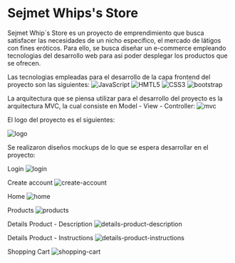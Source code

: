 # Sejmet Whips's Store 

Sejmet Whip´s Store es un proyecto de emprendimiento que busca satisfacer las necesidades de un nicho específico, el mercado de látigos con fines eróticos. Para ello, se busca diseñar un e-commerce empleando tecnologias del desarrollo web para asi poder desplegar los productos que se ofrecen.

Las tecnologias empleadas para el desarrollo de la capa frontend del proyecto son las siguientes:
![JavaScript](https://img.shields.io/badge/JavaScript-323330?style=for-the-badge&logo=javascript&logoColor=F7DF1E")
![HMTL5](https://img.shields.io/badge/HTML5-E34F26?style=for-the-badge&logo=html5&logoColor=white) 
![CSS3](https://img.shields.io/badge/CSS3-1572B6?style=for-the-badge&logo=css3&logoColor=white") 
![bootstrap](https://img.shields.io/badge/Bootstrap-563D7C?style=for-the-badge&logo=bootstrap&logoColor=white)

La arquitectura que se piensa utilizar para el desarrollo del proyecto es la arquitectura MVC, la cual consiste en Model - View - Controller:
![mvc](/assets/resources/300px-ModelViewControllerDiagram_es.svg.png)

El logo del proyecto es el siguientes:

![logo](/assets/resources/logo.png)

Se realizaron diseños mockups de lo que se espera desarrollar en el proyecto:

Login
![login](/assets/images/login.png)

Create account
![create-account](/assets/images/create%20acount.png)

Home
![home](/assets/images/Home.png)

Products
![products](/assets/images/Products.png)

Details Product - Description
![details-product-description](/assets/images/Details%20Product%20-%20Description.png)

Details Product - Instructions
![details-product-instructions](/assets/images/Details%20Product%20-%20Instructions.png)

Shopping Cart
![shopping-cart](/assets/images/Shoppin%20Cart.png)